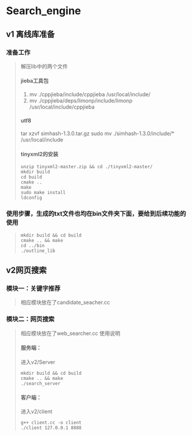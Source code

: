 # Search_engine
## v1 离线库准备
### 准备工作
> 解压lib中的两个文件
> #### jieba工具包
> 1. mv ./cppjieba/include/cppjieba /usr/local/include/
> 2. mv ./cppjieba/deps/limonp/include/limonp /usr/local/include/cppjieba
> #### utf8
> tar xzvf simhash-1.3.0.tar.gz
> sudo mv ./simhash-1.3.0/include/* /usr/local/include
> #### tinyxml2的安装
> ```shell
> unzip tinyxml2-master.zip && cd ./tinyxml2-master/
> mkdir build
> cd build
> cmake ..
> make
> sudo make install
> ldconfig
> ```
### 使用步骤，生成的txt文件也均在bin文件夹下面，要给到后续功能的使用
> ```shell
> mkdir build && cd build
> cmake .. && make
> cd ../bin
> ./outline_lib
> ```

## v2网页搜索
### 模块一：关键字推荐
> 相应模块放在了candidate_seacher.cc
### 模块二：网页搜索
> 相应模块放在了web_searcher.cc
> 使用说明
> #### 服务端：
> 进入v2/Server
> ```shell
> mkdir build && cd build
> cmake .. && make
> ./search_server
> ```
> #### 客户端：
> 进入v2/client
> ```shell
> g++ client.cc -o client
> ./client 127.0.0.1 8888
> ```